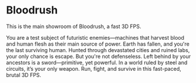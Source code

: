 # Bloodrush
This is the main showroom of Bloodrush, a fast 3D FPS.

You are a test subject of futuristic enemies—machines that harvest blood and human flesh as their main source of power. Earth has fallen, and you're the last surviving human. Hunted through devastated cities and ruined labs, your only chance is escape. But you're not defenseless. Left behind by your ancestors is a sword—primitive, yet powerful. In a world ruled by steel and circuits, it’s your only weapon. Run, fight, and survive in this fast-paced, brutal 3D FPS.
